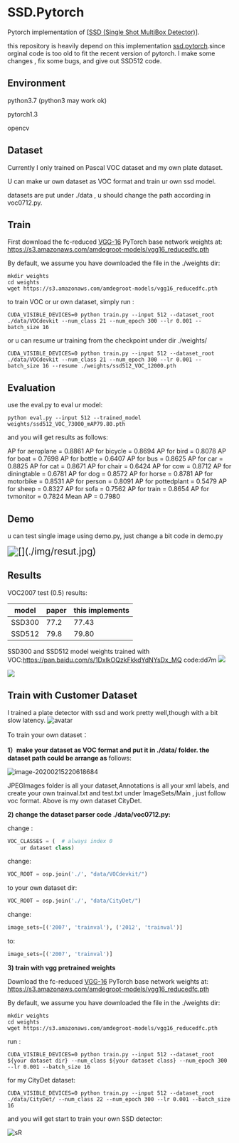 

# SSD.Pytorch

Pytorch implementation of [[SSD (Single Shot MultiBox Detector)](https://arxiv.org/abs/1512.02325)]. 

this repository is heavily depend on this implementation [ssd.pytorch](https://github.com/amdegroot/ssd.pytorch).since orginal code is too old to fit the recent version of pytorch. I make some changes , fix some bugs, and give out SSD512  code.

## Environment

python3.7 (python3 may work ok)

pytorch1.3

opencv

## Dataset

Currently I only trained on Pascal VOC dataset and my own plate dataset.

U can make ur own dataset as VOC format and train ur own ssd model.

datasets are put under ./data , u should change the path according in voc0712.py.

## Train

First download the fc-reduced [VGG-16](https://arxiv.org/abs/1409.1556) PyTorch base network weights at: https://s3.amazonaws.com/amdegroot-models/vgg16_reducedfc.pth

By default, we assume you have downloaded the file in the ./weights dir:

```shell
mkdir weights
cd weights
wget https://s3.amazonaws.com/amdegroot-models/vgg16_reducedfc.pth
```

to train VOC or ur own dataset, simply run :

```shell
CUDA_VISIBLE_DEVICES=0 python train.py --input 512 --dataset_root ./data/VOCdevkit --num_class 21 --num_epoch 300 --lr 0.001 --batch_size 16
```

or u can resume ur training from the checkpoint under dir ./weights/

```shell
CUDA_VISIBLE_DEVICES=0 python train.py --input 512 --dataset_root ./data/VOCdevkit --num_class 21 --num_epoch 300 --lr 0.001 --batch_size 16 --resume ./weights/ssd512_VOC_12000.pth
```

## Evaluation

use the eval.py to eval ur model:

```
python eval.py --input 512 --trained_model weights/ssd512_VOC_73000_mAP79.80.pth
```

and you will get results as follows:

AP for aeroplane = 0.8861
AP for bicycle = 0.8694
AP for bird = 0.8078
AP for boat = 0.7698
AP for bottle = 0.6407
AP for bus = 0.8625
AP for car = 0.8825
AP for cat = 0.8671
AP for chair = 0.6424
AP for cow = 0.8712
AP for diningtable = 0.6781
AP for dog = 0.8572
AP for horse = 0.8781
AP for motorbike = 0.8531
AP for person = 0.8091
AP for pottedplant = 0.5479
AP for sheep = 0.8327
AP for sofa = 0.7562
AP for train = 0.8654
AP for tvmonitor = 0.7824
Mean AP = 0.7980

## Demo

u can test single image using demo.py, just change a bit code in demo.py

<img src="./img/resut.jpg" alt="[](./img/resut.jpg)" style="zoom:150%;" />



## Results

  VOC2007 test (0.5) results:

| model  | paper | this implements |
| ------ | ----- | --------------- |
| SSD300 | 77.2  | 77.43           |
| SSD512 | 79.8  | 79.80           |

SSD300 and SSD512 model weights trained with VOC:https://pan.baidu.com/s/1DxlkOQzkFkkdYdNYsDx_MQ code:dd7m
![](./img/map_epoch.png)

![](./img/loss.png)


## Train with Customer Dataset

I trained a plate detector with ssd and work pretty well,though with a bit slow latency.
![avatar](./img/SSDplate.jpeg)

To train your own dataset：

**1）make your dataset as VOC format and put it in ./data/  folder. the dataset path could be arrange as** follows:

![image-20200215220618684](img/image-20200215220618684.png)



JPEGImages folder is all your dataset,Annotations is all your xml labels, and create your own trainval.txt and test.txt under ImageSets/Main , just follow voc format. Above is my own dataset CityDet.

**2) change the dataset parser code ./data/voc0712.py:**

change :

```python
VOC_CLASSES = (  # always index 0
    ur dataset class)
```

change:

```python
VOC_ROOT = osp.join('./', "data/VOCdevkit/")
```

to your own dataset dir:

```python
VOC_ROOT = osp.join('./', "data/CityDet/")
```

change:

```python
image_sets=[('2007', 'trainval'), ('2012', 'trainval')]
```

to:

```python
image_sets=[('2007', 'trainval')]
```

**3)  train with vgg pretrained weights**

Download the fc-reduced [VGG-16](https://arxiv.org/abs/1409.1556) PyTorch base network weights at: https://s3.amazonaws.com/amdegroot-models/vgg16_reducedfc.pth

By default, we assume you have downloaded the file in the ./weights dir:

```shell
mkdir weights
cd weights
wget https://s3.amazonaws.com/amdegroot-models/vgg16_reducedfc.pth
```

run :

```shell
CUDA_VISIBLE_DEVICES=0 python train.py --input 512 --dataset_root ${your dataset dir} --num_class ${your dataset class} --num_epoch 300 --lr 0.001 --batch_size 16
```

for  my CityDet dataset:

```shell
CUDA_VISIBLE_DEVICES=0 python train.py --input 512 --dataset_root ./data/CityDet/ --num_class 22 --num_epoch 300 --lr 0.001 --batch_size 16
```

and you will get start to train your own SSD detector:

![sR](./img/Screenshot%20from%202020-02-15%2020-09-16.png)
